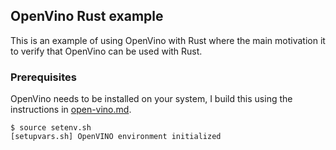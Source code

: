 ## OpenVino Rust example
This is an example of using OpenVino with Rust where the main motivation it to
verify that OpenVino can be used with Rust.

### Prerequisites
OpenVino needs to be installed on your system, I build this using the
instructions in [open-vino.md](../../../open-vino.md).

```console
$ source setenv.sh
[setupvars.sh] OpenVINO environment initialized
```
